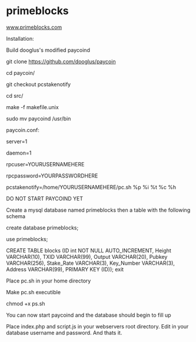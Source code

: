 

# primeblocks
www.primeblocks.com


Installation:

Build dooglus's modified paycoind

  git clone https://github.com/dooglus/paycoin
  
  cd paycoin/
  
  git checkout pcstakenotify
  
  cd src/
  
  make -f makefile.unix
  
  sudo mv paycoind /usr/bin
  
paycoin.conf:

  server=1
  
  daemon=1
  
  rpcuser=YOURUSERNAMEHERE
  
  rpcpassword=YOURPASSWORDHERE
  
  pcstakenotify=/home/YOURUSERNAMEHERE/pc.sh %p %i %t %c %h
  
DO NOT START PAYCOIND YET
  
Create a mysql database named primeblocks then a table with the following schema
 
  create database primeblocks;
  
  use primeblocks;
  
  CREATE TABLE blocks (ID int NOT NULL AUTO_INCREMENT, Height VARCHAR(10), TXID VARCHAR(99), Output VARCHAR(20), Pubkey VARCHAR(256), Stake_Rate VARCHAR(3), Key_Number VARCHAR(3), Address VARCHAR(99), PRIMARY KEY (ID));
  exit
  
Place pc.sh in your home directory

Make pc.sh executible

chmod +x ps.sh

You can now start paycoind and the database should begin to fill up


Place index.php and script.js in your webservers root directory. Edit in your database username and password. And thats it.

